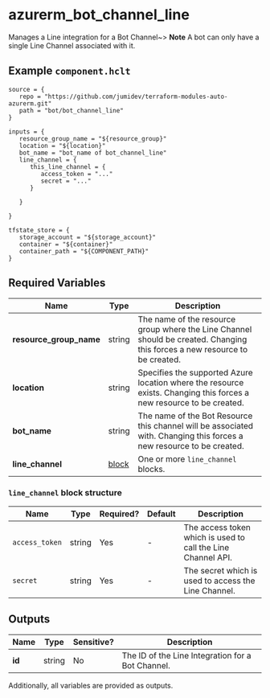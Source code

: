 # azurerm_bot_channel_line

Manages a Line integration for a Bot Channel~> **Note** A bot can only have a single Line Channel associated with it.

## Example `component.hclt`

```hcl
source = {
   repo = "https://github.com/jumidev/terraform-modules-auto-azurerm.git"   
   path = "bot/bot_channel_line"   
}

inputs = {
   resource_group_name = "${resource_group}"   
   location = "${location}"   
   bot_name = "bot_name of bot_channel_line"   
   line_channel = {
      this_line_channel = {
         access_token = "..."         
         secret = "..."         
      }
      
   }
   
}

tfstate_store = {
   storage_account = "${storage_account}"   
   container = "${container}"   
   container_path = "${COMPONENT_PATH}"   
}

```

## Required Variables

| Name | Type |  Description |
| ---- | --------- |  ----------- |
| **resource_group_name** | string |  The name of the resource group where the Line Channel should be created. Changing this forces a new resource to be created. | 
| **location** | string |  Specifies the supported Azure location where the resource exists. Changing this forces a new resource to be created. | 
| **bot_name** | string |  The name of the Bot Resource this channel will be associated with. Changing this forces a new resource to be created. | 
| **line_channel** | [block](#line_channel-block-structure) |  One or more `line_channel` blocks. | 

### `line_channel` block structure

| Name | Type | Required? | Default | Description |
| ---- | ---- | --------- | ------- | ----------- |
| `access_token` | string | Yes | - | The access token which is used to call the Line Channel API. |
| `secret` | string | Yes | - | The secret which is used to access the Line Channel. |



## Outputs

| Name | Type | Sensitive? | Description |
| ---- | ---- | --------- | --------- |
| **id** | string | No  | The ID of the Line Integration for a Bot Channel. | 

Additionally, all variables are provided as outputs.
